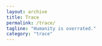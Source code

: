 ```yaml
---
layout: archive
title: Trace
permalink: /trace/
tagline: "Humanity is overrated."
category: "trace"
---
```

